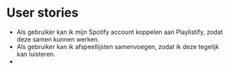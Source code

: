 # User stories

* Als gebruiker kan ik mijn Spotify account koppelen aan Playlistify, zodat deze samen kunnen werken.
* Als gebruiker kan ik afspeellijsten samenvoegen, zodat ik deze tegelijk kan luisteren.
*
